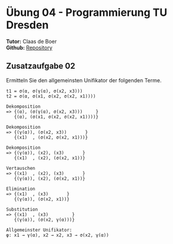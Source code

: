 # Übung 04 - Programmierung TU Dresden
**Tutor:** Claas de Boer  
**Github:** [Repository](https://github.com/cdboer/programmierung-ss19)   

## Zusatzaufgabe 02
Ermitteln Sie den allgemeinsten Unifikator der folgenden Terme.  

```
t1 = σ(α, σ(γ(α), σ(x2, x3)))
t2 = σ(α, σ(x1, σ(x2, σ(x2, x1))))

Dekomposition
=> {(α), (σ(γ(α), σ(x2, x3)))     }
   {(α), (σ(x1, σ(x2, σ(x2, x1))))}

Dekomposition
=> {(γ(α)), (σ(x2, x3))       }
   {(x1)  , (σ(x2, σ(x2, x1)))}

Dekomposition
=> {(γ(α)), (x2), (x3)       }
   {(x1)  , (x2), (σ(x2, x1))}

Vertauschen
=> {(x1)  , (x2), (x3)       }
   {(γ(α)), (x2), (σ(x2, x1))}

Elimination
=> {(x1)  , (x3)       }
   {(γ(α)), (σ(x2, x1))}

Substitution
=> {(x1)  , (x3)         }
   {(γ(α)), (σ(x2, γ(α)))}

Allgemeinster Unifikator:
φ: x1 → γ(α), x2 → x2, x3 → σ(x2, γ(α))
```













